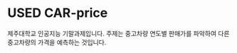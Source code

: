 <b><h1>USED CAR-price</h1></b>

제주대학교 인공지능 기말과제입니다.
주제는 중고차량 연도별 판매가를 파악하여 다른 중고차량의 가격을 예측하는 것입니다.



